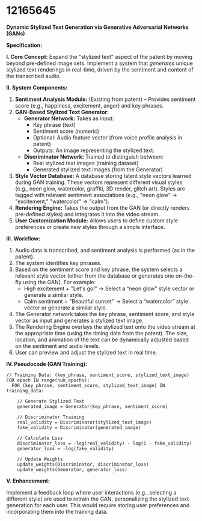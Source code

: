 # 12165645

**Dynamic Stylized Text Generation via Generative Adversarial Networks (GANs)**

**Specification:**

**I. Core Concept:** Expand the "stylized text" aspect of the patent by moving beyond pre-defined image sets. Implement a system that *generates* unique stylized text renderings in real-time, driven by the sentiment and content of the transcribed audio.

**II. System Components:**

1.  **Sentiment Analysis Module:** (Existing from patent) –  Provides sentiment score (e.g., happiness, excitement, anger) and key phrases.
2.  **GAN-Based Stylized Text Generator:**
    *   **Generator Network:**  Takes as input:
        *   Key phrase (text)
        *   Sentiment score (numeric)
        *   Optional: Audio feature vector (from voice profile analysis in patent)
        *   Outputs:  An image representing the stylized text.
    *   **Discriminator Network:** Trained to distinguish between:
        *   Real stylized text images (training dataset)
        *   Generated stylized text images (from the Generator)
3.  **Style Vector Database:**  A database storing latent style vectors learned during GAN training. These vectors represent different visual styles (e.g., neon glow, watercolor, graffiti, 3D render, glitch art).  Styles are tagged with relevant sentiment associations (e.g., "neon glow" -> "excitement," "watercolor" -> "calm").
4.  **Rendering Engine:**  Takes the output from the GAN (or directly renders pre-defined styles) and integrates it into the video stream.
5.  **User Customization Module:** Allows users to define custom style preferences or create new styles through a simple interface.

**III. Workflow:**

1.  Audio data is transcribed, and sentiment analysis is performed (as in the patent).
2.  The system identifies key phrases.
3.  Based on the sentiment score and key phrase, the system selects a relevant style vector (either from the database or generates one on-the-fly using the GAN).  For example:
    *   High excitement + "Let's go!" -> Select a “neon glow” style vector or generate a similar style.
    *   Calm sentiment + "Beautiful sunset" -> Select a “watercolor” style vector or generate a similar style.
4.  The Generator network takes the key phrase, sentiment score, and style vector as input and generates a stylized text image.
5.  The Rendering Engine overlays the stylized text onto the video stream at the appropriate time (using the timing data from the patent).  The size, location, and animation of the text can be dynamically adjusted based on the sentiment and audio levels.
6.  User can preview and adjust the stylized text in real time.

**IV. Pseudocode (GAN Training):**

```
// Training Data: (key_phrase, sentiment_score, stylized_text_image)
FOR epoch IN range(num_epochs):
  FOR (key_phrase, sentiment_score, stylized_text_image) IN training_data:

    // Generate Stylized Text
    generated_image = Generator(key_phrase, sentiment_score)

    // Discriminator Training
    real_validity = Discriminator(stylized_text_image)
    fake_validity = Discriminator(generated_image)

    // Calculate Loss
    discriminator_loss = -log(real_validity) - log(1 - fake_validity)
    generator_loss = -log(fake_validity)

    // Update Weights
    update_weights(Discriminator, discriminator_loss)
    update_weights(Generator, generator_loss)
```

**V. Enhancement:**

Implement a feedback loop where user interactions (e.g., selecting a different style) are used to retrain the GAN, personalizing the stylized text generation for each user.  This would require storing user preferences and incorporating them into the training data.